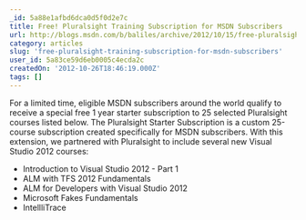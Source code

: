 ```yaml
---
_id: 5a88e1afbd6dca0d5f0d2e7c
title: Free! Pluralsight Training Subscription for MSDN Subscribers
url: http://blogs.msdn.com/b/baliles/archive/2012/10/15/free-pluralsight-training-subscription-for-msdn-subscribers.aspx
category: articles
slug: 'free-pluralsight-training-subscription-for-msdn-subscribers'
user_id: 5a83ce59d6eb0005c4ecda2c
createdOn: '2012-10-26T18:46:19.000Z'
tags: []
---
```


<p>For a limited time, eligible MSDN subscribers around the world qualify to receive a special free 1 year starter subscription to 25 selected Pluralsight courses listed below. The Pluralsight Starter Subscription is a custom 25-course subscription created specifically for MSDN subscribers. With this extension, we partnered with Pluralsight to include several new Visual Studio 2012 courses:</p>
<ul>
<li>Introduction to Visual Studio 2012 - Part 1</li>
<li>ALM with TFS 2012 Fundamentals</li>
<li>ALM for Developers with Visual Studio 2012</li>
<li>Microsoft Fakes Fundamentals</li>
<li>IntellliTrace</li>
</ul>

